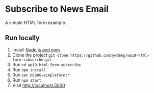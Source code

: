 # Subscribe to News Email
A simple HTML form example.

## Run locally

1. Install [Node.js and npm](https://nodejs.org/)
1. Clone the project `git clone https://github.com/ywdeng/wp19-html-form-subscribe.git`
1. Run `cd wp19-html-form-subscribe`
1. Run `npm install`
1. Run `set DEBUG=simpleform:*`
1. Run `npm start`
1. Visit [http://localhost:3000](http://localhost:3000)

